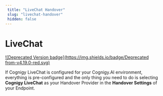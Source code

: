 ```yaml
---
 title: "LiveChat Handover" 
 slug: "livechat-handover" 
 hidden: false 
---
```

# LiveChat

[![Deprecated Version badge](https://img.shields.io/badge/Deprecated from-v4.19.0-red.svg)]({{config.site_url}})

If Cognigy LiveChat is configured for your Cognigy.AI environment, everything is pre-configured and the only thing you need to do is selecting **Cognigy LiveChat** as your Handover Provider in the **Handover Settings** of your Endpoint.
